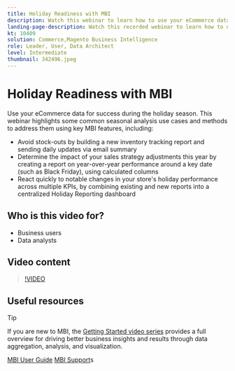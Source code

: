 ```yaml
---
title: Holiday Readiness with MBI
description: Watch this webinar to learn how to use your eCommerce data for success during the holiday season.
landing-page-description: Watch this recorded webinar to learn how to use your eCommerce data for success during the holiday season.
kt: 10409
solution: Commerce,Magento Business Intelligence
role: Leader, User, Data Architect
level: Intermediate
thumbnail: 342496.jpeg
---
```

# Holiday Readiness with MBI

Use your eCommerce data for success during the holiday season. This webinar highlights some common seasonal analysis use cases and methods to address them using key MBI features, including:

- Avoid stock-outs by building a new inventory tracking report and sending daily updates via email summary
- Determine the impact of your sales strategy adjustments this year by creating a report on year-over-year performance around a key date (such as Black Friday), using calculated columns
- React quickly to notable changes in your store's holiday performance across multiple KPIs, by combining existing and new reports into a centralized Holiday Reporting dashboard

## Who is this video for?

- Business users
- Data analysts

## Video content

>[!VIDEO](https://video.tv.adobe.com/v/342496?quality=12&learn=on)

## Useful resources

>[!TIP]
>
>If you are new to MBI, the [Getting Started video series](https://experienceleagueadobe.com/docs/commerce-learn/tutorials/mbi/introduction/1-overview.html) provides a full overview for driving better business insights and results through data aggregation, analysis, and visualization.

[MBI User Guide](https://docs.magento.com/mbi/)
[MBI Support](https://support.magento.com/hc/en-us/articles/360016730811)s
